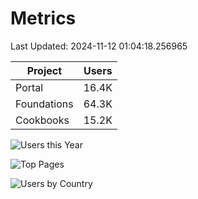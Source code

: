 # Metrics 

Last Updated: 2024-11-12 01:04:18.256965

| Project | Users |
| ----- | ----- |
| Portal | 16.4K |
| Foundations | 64.3K |
| Cookbooks | 15.2K |

![Users this Year](metrics/thisyear.png)

![Top Pages](metrics/toppages.png)

![Users by Country](metrics/bycountry.png)

